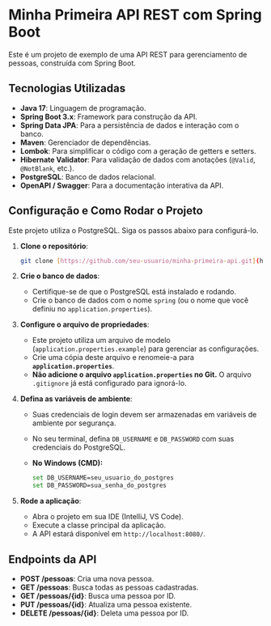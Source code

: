 # Minha Primeira API REST com Spring Boot

Este é um projeto de exemplo de uma API REST para gerenciamento de pessoas, construída com Spring Boot.

## Tecnologias Utilizadas

- **Java 17**: Linguagem de programação.
- **Spring Boot 3.x**: Framework para construção da API.
- **Spring Data JPA**: Para a persistência de dados e interação com o banco.
- **Maven**: Gerenciador de dependências.
- **Lombok**: Para simplificar o código com a geração de getters e setters.
- **Hibernate Validator**: Para validação de dados com anotações (`@Valid`, `@NotBlank`, etc.).
- **PostgreSQL**: Banco de dados relacional.
- **OpenAPI / Swagger**: Para a documentação interativa da API.

## Configuração e Como Rodar o Projeto

Este projeto utiliza o PostgreSQL. Siga os passos abaixo para configurá-lo.

1.  **Clone o repositório**:
    ```bash
    git clone [https://github.com/seu-usuario/minha-primeira-api.git](https://github.com/seu-usuario/minha-primeira-api.git)
    ```

2.  **Crie o banco de dados**:
    * Certifique-se de que o PostgreSQL está instalado e rodando.
    * Crie o banco de dados com o nome `spring` (ou o nome que você definiu no `application.properties`).

3.  **Configure o arquivo de propriedades**:
    * Este projeto utiliza um arquivo de modelo (`application.properties.example`) para gerenciar as configurações.
    * Crie uma cópia deste arquivo e renomeie-a para **`application.properties`**.
    * **Não adicione o arquivo `application.properties` no Git.** O arquivo `.gitignore` já está configurado para ignorá-lo.

4.  **Defina as variáveis de ambiente**:
    * Suas credenciais de login devem ser armazenadas em variáveis de ambiente por segurança.
    * No seu terminal, defina `DB_USERNAME` e `DB_PASSWORD` com suas credenciais do PostgreSQL.

    * **No Windows (CMD):**
      ```bash
      set DB_USERNAME=seu_usuario_do_postgres
      set DB_PASSWORD=sua_senha_do_postgres
      ```
 

5.  **Rode a aplicação**:
    * Abra o projeto em sua IDE (IntelliJ, VS Code).
    * Execute a classe principal da aplicação.
    * A API estará disponível em `http://localhost:8080/`.

## Endpoints da API

- **POST /pessoas**: Cria uma nova pessoa.
- **GET /pessoas**: Busca todas as pessoas cadastradas.
- **GET /pessoas/{id}**: Busca uma pessoa por ID.
- **PUT /pessoas/{id}**: Atualiza uma pessoa existente.
- **DELETE /pessoas/{id}**: Deleta uma pessoa por ID.